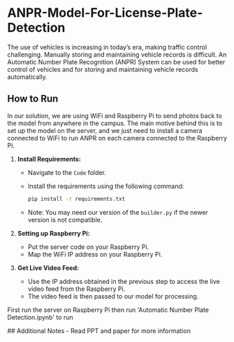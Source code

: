 # ANPR-Model-For-License-Plate-Detection

The use of vehicles is increasing in today’s era, making traffic control challenging. Manually storing and maintaining vehicle records is difficult. An Automatic Number Plate Recognition (ANPR) System can be used for better control of vehicles and for storing and maintaining vehicle records automatically.

## How to Run

In our solution, we are using WiFi and Raspberry Pi to send photos back to the model from anywhere in the campus. The main motive behind this is to set up the model on the server, and we just need to install a camera connected to WiFi to run ANPR on each camera connected to the Raspberry Pi.

1. **Install Requirements:**
   - Navigate to the `Code` folder.
   - Install the requirements using the following command:

     ```bash
     pip install -r requirements.txt
     ```

   - Note: You may need our version of the `builder.py` if the newer version is not compatible.

2. **Setting up Raspberry Pi:**
   - Put the server code on your Raspberry Pi.
   - Map the WiFi IP address on your Raspberry Pi.

3. **Get Live Video Feed:**
   - Use the IP address obtained in the previous step to access the live video feed from the Raspberry Pi.
   - The video feed is then passed to our model for processing.

<p>First run the server on Raspberry Pi then run 'Automatic Number Plate Detection.ipynb' to run</p>
## Additional Notes
  -  Read PPT and paper for more information



